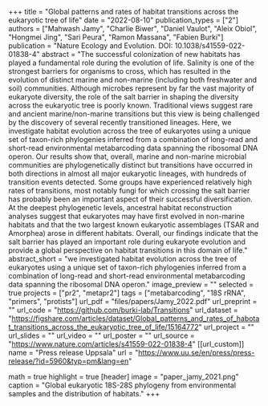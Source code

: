 +++
title = "Global patterns and rates of habitat transitions across the eukaryotic tree of life"
date = "2022-08-10"
publication_types = ["2"]
authors = ["Mahwash Jamy", "Charlie Biwer", "Daniel Vaulot", "Aleix Obiol", "Hongmei Jing", "Sari Peura", "Ramon Massana", "Fabien Burki"]
publication = "Nature Ecology and Evolution. DOI: 10.1038/s41559-022-01838-4"
abstract = "The successful colonization of new habitats has played a fundamental role during the evolution of life. Salinity is one of the strongest barriers for organisms to cross, which has resulted in the evolution of distinct marine and non-marine (including both freshwater and soil) communities. Although microbes represent by far the vast majority of eukaryote diversity, the role of the salt barrier in shaping the diversity across the eukaryotic tree is poorly known. Traditional views suggest rare and ancient marine/non-marine transitions but this view is being challenged by the discovery of several recently transitioned lineages. Here, we investigate habitat evolution across the tree of eukaryotes using a unique set of taxon-rich phylogenies inferred from a combination of long-read and short-read environmental metabarcoding data spanning the ribosomal DNA operon. Our results show that, overall, marine and non-marine microbial communities are phylogenetically distinct but transitions have occurred in both directions in almost all major eukaryotic lineages, with hundreds of transition events detected. Some groups have experienced relatively high rates of transitions, most notably fungi for which crossing the salt barrier has probably been an important aspect of their successful diversification. At the deepest phylogenetic levels, ancestral habitat reconstruction analyses suggest that eukaryotes may have first evolved in non-marine habitats and that the two largest known eukaryotic assemblages (TSAR and Amorphea) arose in different habitats. Overall, our findings indicate that the salt barrier has played an important role during eukaryote evolution and provide a global perspective on habitat transitions in this domain of life."
abstract_short = "we investigated habitat evolution across the tree of eukaryotes using a unique set of taxon-rich phylogenies inferred from a combination of long-read and short-read environmental metabarcoding data spanning the ribosomal DNA operon."
image_preview = ""
selected = true
projects = ["pr2", "metapr2"]
tags = ["metabarcoding", "18S rRNA", "primers", "protists"]
url_pdf = "files/papers/Jamy_2022.pdf"
url_preprint = ""
url_code = "https://github.com/burki-lab/Transitions"
url_dataset = "https://figshare.com/articles/dataset/Global_patterns_and_rates_of_habotat_transitions_across_the_eukaryotic_tree_of_life/15164772"
url_project = ""
url_slides = ""
url_video = ""
url_poster = ""
url_source = "https://www.nature.com/articles/s41559-022-01838-4"
[[url_custom]]
    name = "Press release Uppsala"
    url = "https://www.uu.se/en/press/press-release/?id=5960&typ=pm&lang=en"

math = true
highlight = true
[header]
image = "paper_jamy_2021.png"
caption = "Global eukaryotic 18S-28S phylogeny from environmental samples and the distribution of habitats."
+++

